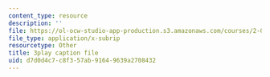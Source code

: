 ```yaml
---
content_type: resource
description: ''
file: https://ol-ocw-studio-app-production.s3.amazonaws.com/courses/2-003sc-engineering-dynamics-fall-2011/d7d0d4c7c8f357ab91649639a2708432_NHedXxUO-Bg.vtt
file_type: application/x-subrip
resourcetype: Other
title: 3play caption file
uid: d7d0d4c7-c8f3-57ab-9164-9639a2708432
---
```

